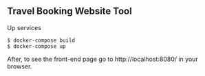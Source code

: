 ## Travel Booking Website Tool

Up services
```
$ docker-compose build
$ docker-compose up
```

 After, to see the front-end page go to http://localhost:8080/ in your browser.
